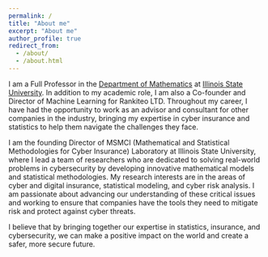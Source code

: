 ```yaml
---
permalink: /
title: "About me"
excerpt: "About me"
author_profile: true
redirect_from: 
  - /about/
  - /about.html
---
```


I am a Full Professor in the [Department of Mathematics](https://math.illinoisstate.edu/) at [Illinois State University](https://illinoisstate.edu/). In addition to my academic role, I am also a Co-founder and Director of Machine Learning for Rankiteo LTD. Throughout my career, I have had the opportunity to work as an advisor and consultant for other companies in the industry, bringing my expertise in cyber insurance and statistics to help them navigate the challenges they face.

I am the founding Director of MSMCI (Mathematical and Statistical Methodologies for Cyber Insurance) Laboratory at Illinois State University, where I lead a team of researchers who are dedicated to solving real-world problems in cybersecurity by developing innovative mathematical models and statistical methodologies. My research interests are in the areas of cyber and digital insurance, statistical modeling, and cyber risk analysis. I am passionate about advancing our understanding of these critical issues and working to ensure that companies have the tools they need to mitigate risk and protect against cyber threats.

I believe that by bringing together our expertise in statistics, insurance, and cybersecurity, we can make a positive impact on the world and create a safer, more secure future.  

